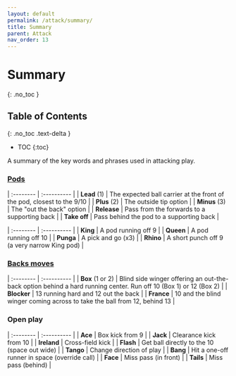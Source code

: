 ```yaml
---
layout: default
permalink: /attack/summary/
title: Summary
parent: Attack
nav_order: 13
---
```


# Summary
{: .no_toc }

## Table of Contents
{: .no_toc .text-delta }

- TOC
{:toc}

A summary of the key words and phrases used in attacking play.

### [Pods](forwards.md#pod-structure)

| :-------- | :---------- |
|  **Lead** (1) | The expected ball carrier at the front of the pod, closest to the 9/10 |
|  **Plus** (2) | The outside tip option |
|  **Minus** (3) | The "out the back" option |
|  **Release** | Pass from the forwards to a supporting back |
|  **Take off** | Pass behind the pod to a supporting back |

| :-------- | :---------- |
|  **King** | A pod running off 9 |
|  **Queen** | A pod running off 10 |
|  **Punga** | A pick and go (x3) |
|  **Rhino** | A short punch off 9 (a very narrow King pod) | 

### [Backs moves](backs.md)

| :-------- | :---------- |
| **Box** (1 or 2) | Blind side winger offering an out-the-back option behind a hard running center. Run off 10 (Box 1) or 12 (Box 2) |
| **Blocker** | 13 running hard and 12 out the back |
| **France** | 10 and the blind winger coming across to take the ball from 12, behind 13 |

### Open play

| :-------- | :---------- |
|  **Ace** | Box kick from 9 |
|  **Jack** | Clearance kick from 10 |
|  **Ireland** | Cross-field kick |
|  **Flash** | Get ball directly to the 10 (space out wide) |
|  **Tango** | Change direction of play |
|  **Bang** | Hit a one-off runner in space (override call) |
|  **Face** | Miss pass (in front) |
|  **Tails** | Miss pass (behind) |
